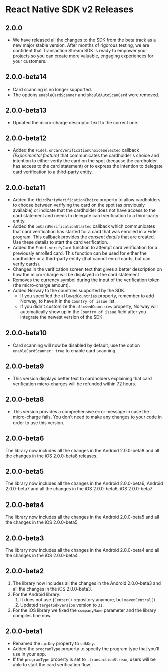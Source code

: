 # React Native SDK v2 Releases

## 2.0.0

- We have released all the changes to the SDK from the beta track as a new major stable version.
  After months of rigorous testing, we are confident that Transaction Stream SDK is ready to empower your projects so you can create more valuable, engaging experiences for your customers.

## 2.0.0-beta14

- Card scanning is no longer supported. 
- The options `enableCardScanner` and `shouldAutoScanCard` were removed.

## 2.0.0-beta13

- Updated the micro-charge descriptor text to the correct one.

## 2.0.0-beta12

- Added the `Fidel.onCardVerificationChoiceSelected` callback _(Experimental feature)_ that communicates the cardholder's choice and intention to either verify the card on the spot (because the cardholder has access to the card statement) or to express the intention to delegate card verification to a third-party entity.

## 2.0.0-beta11

- Added the `thirdPartyVerificationChoice` property to allow cardholders to choose between verifying the card on the spot (as previously available) or indicate that the cardholder does not have access to the card statement and needs to delegate card verification to a third-party entity.
- Added the `onCardVerificationStarted` callback which communicates that card verification has started for a card that was enrolled in a Fidel program. This callback provides the _consent details_ that are created. Use these details to start the card verification.
- Added the `Fidel.verifyCard` function to attempt card verification for a previously enrolled card. This function can be used for either the cardholder or a third-party entity (that cannot enroll cards, but can verify cards).
- Changes in the verification screen text that gives a better description on how the micro-charge will be displayed in the card statement
- Removes the currency symbol during the input of the verification token (the micro-charge amount).
- Added Norway to the countries supported by the SDK.
  - If you specified the `allowedCountries` property, remember to add Norway, to have it in the `Country of issue` list.
  - If you didn't customize the `allowedCountries` property, Norway will automatically show up in the `Country of issue` field after you integrate the newest version of the SDK.

## 2.0.0-beta10

- Card scanning will now be disabled by default, use  the option `enableCardScanner: true` to enable card scanning.

## 2.0.0-beta9

- This version displays better text to cardholders explaining that card verification micro-charges will be refunded within 72 hours.

## 2.0.0-beta8

- This version provides a comprehensive error message in case the micro-charge fails. You don't need to make any changes to your code in order to use this version.

## 2.0.0-beta6

The library now includes all the changes in the Android 2.0.0-beta8 and all the changes in the iOS 2.0.0-beta8 releases.

## 2.0.0-beta5

The library now includes all the changes in the Android 2.0.0-beta6, Android 2.0.0-beta7 and all the changes in the iOS 2.0.0-beta6, iOS 2.0.0-beta7

## 2.0.0-beta4

The library now includes all the changes in the Android 2.0.0-beta5 and all the changes in the iOS 2.0.0-beta5

## 2.0.0-beta3

The library now includes all the changes in the Android 2.0.0-beta4 and all the changes in the iOS 2.0.0-beta4

## 2.0.0-beta2

1. The library now includes all the changes in the Android 2.0.0-beta3 and all the changes in the iOS 2.0.0-beta3.
2. For the Android library:
   1. It does not use `jCenter()` repository anymore, but `mavenCentral()`.
   2. Updated `targetSdkVersion` version to `31`.
3. For the iOS library we fixed the `companyName` parameter and the library compiles fine now.

## 2.0.0-beta1

- Renamed the `apiKey` property to `sdkKey`.
- Added the `programType` property to specify the program type that you'll use in your app.
- If the `programType` property is set to `.transactionStream`, users will be able to start the card verification flow.